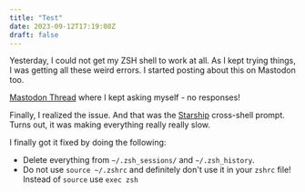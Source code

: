 ```yaml
---
title: "Test"
date: 2023-09-12T17:19:08Z
draft: false
---
```


Yesterday, I could not get my ZSH shell to work at all. As I kept trying things, I was getting all these weird errors. I started posting about this on Mastodon too.

[Mastodon Thread](https://fosstodon.org/@notnorm/111047573608738701) where I kept asking myself - no responses!

Finally, I realized the issue. And that was the [Starship](https://www.starship.rs) cross-shell prompt. Turns out, it was making everything really really slow.

I finally got it fixed by doing the following:
* Delete everything from `~/.zsh_sessions/` and `~/.zsh_history`.
* Do not use `source ~/.zshrc` and definitely don't use it in your `zshrc` file! Instead of `source` use `exec zsh`

